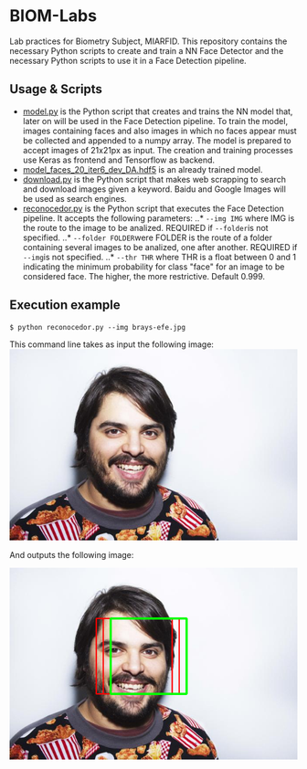 # BIOM-Labs
Lab practices for Biometry Subject, MIARFID.
This repository contains the necessary Python scripts to create and train a NN Face Detector and the necessary Python scripts to use it in a Face Detection pipeline.

## Usage & Scripts

* [model.py](model.py) is the Python script that creates and trains the NN model that, later on will be used in the Face Detection pipeline. To train the model, images containing faces and also images in which no faces appear must be collected and appended to a numpy array. The model is prepared to accept images of 21x21px as input. The creation and training processes use Keras as frontend and Tensorflow as backend.
* [model_faces_20_iter6_dev_DA.hdf5](model_faces_20_iter6_dev_DA.hdf5) is an already trained model.
* [download.py](download.py) is the Python script that makes web scrapping to search and download images given a keyword. Baidu and Google Images will be used as search engines.
* [reconocedor.py](reconocedor.py) is the Python script that executes the Face Detection pipeline. It accepts the following parameters:
..* `--img IMG` where IMG is the route to the image to be analized. REQUIRED if `--folder`is not specified.
..* `--folder FOLDER`were FOLDER is the route of a folder containing several images to be analized, one after another. REQUIRED if `--img`is not specified.
..* `--thr THR` where THR is a float between 0 and 1 indicating the minimum probability for class "face" for an image to be considered face. The higher, the more restrictive. Default 0.999.

## Execution example

```
$ python reconocedor.py --img brays-efe.jpg
```

This command line takes as input the following image:
![Original image. Input to the Face Detector](brays-efe.jpg "Input image")

And outputs the following image:

![Result image. Output of the Face Detector](result.png "Output image")